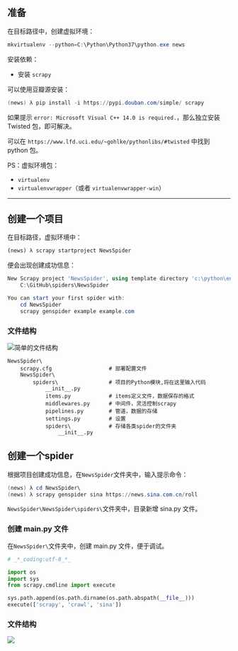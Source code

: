 ## 准备

在目标路径中，创建虚拟环境：

```powershell
mkvirtualenv --python=C:\Python\Python37\python.exe news
```

安装依赖：

* 安装 `scrapy`

可以使用豆瓣源安装：

```powershell
(news) λ pip install -i https://pypi.douban.com/simple/ scrapy
```

如果提示 `error: Microsoft Visual C++ 14.0 is required.`，那么独立安装 Twisted 包，即可解决。

可以在 `https://www.lfd.uci.edu/~gohlke/pythonlibs/#twisted` 中找到 python 包。

PS：虚拟环境包：

* `virtualenv`
* `virtualenvwrapper`（或者 `virtualenvwrapper-win`）

***

## 创建一个项目

在目标路径，虚拟环境中：

```cmd
(news) λ scrapy startproject NewsSpider
```

便会出现创建成功信息：

```powershell
New Scrapy project 'NewsSpider', using template directory 'c:\python\envs\news\lib\site-packages\scrapy\templates\project', created in:
    C:\GitHub\spiders\NewsSpider

You can start your first spider with:
    cd NewsSpider
    scrapy genspider example example.com

```

### 文件结构

![简单的文件结构](https://note-taking-1258869021.cos.ap-beijing.myqcloud.com/Web%20Spider/scrapy%20files-1.png)

```text
NewsSpider\
	scrapy.cfg            		# 部署配置文件
    NewsSpider\
        spiders\       	  		# 项目的Python模块,将在这里输入代码
            __init__.py
            items.py          	# items定义文件，数据保存的格式
            middlewares.py   	# 中间件，灵活控制scrapy
            pipelines.py     	# 管道，数据的存储
            settings.py    	  	# 设置
            spiders\     	    # 存储各类spider的文件夹
                __init__.py
```

## 创建一个spider

 根据项目创建成功信息，在`NewsSpider`文件夹中，输入提示命令：

```powershell
(news) λ cd NewsSpider\
(news) λ scrapy genspider sina https://news.sina.com.cn/roll
```

`NewsSpider\NewsSpider\spiders\`文件夹中，目录新增 sina.py 文件。

### 创建 main.py 文件

在`NewsSpider\`文件夹中，创建 main.py 文件，便于调试。

```python
# _*_coding:utf-8_*_

import os
import sys
from scrapy.cmdline import execute

sys.path.append(os.path.dirname(os.path.abspath(__file__)))
execute(['scrapy', 'crawl', 'sina'])
```

### 文件结构

![](https://note-taking-1258869021.cos.ap-beijing.myqcloud.com/Web%20Spider/scrapy%20files-2.png)

